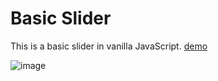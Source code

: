 # Basic Slider

This is a basic slider in vanilla JavaScript. <a href="https://munozrc.github.io/basic-slider/" target="_blank">demo</a>

![image](https://user-images.githubusercontent.com/47870821/150666681-44f05908-eb94-4ecf-bdfa-92f0b831c7ca.png)
